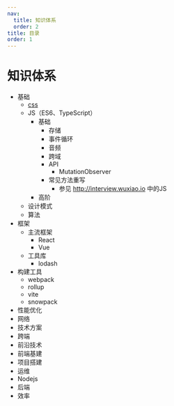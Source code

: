 ```yaml
---
nav:
  title: 知识体系
  order: 2
title: 目录
order: 1
---
```


# 知识体系

- 基础
  - [css](https://css.wuxiao.io)
  - JS（ES6、TypeScript）
    - 基础
      - 存储
      - 事件循环
      - 音频
      - 跨域
      - API
        - MutationObserver
      - 常见方法重写
        - 参见 http://interview.wuxiao.io 中的JS
    - 高阶
  - 设计模式
  - 算法
- 框架
  - 主流框架
    - React
    - Vue
  - 工具库
    - lodash
- 构建工具
  - webpack
  - rollup
  - vite
  - snowpack
- 性能优化
- 网络
- 技术方案
- 跨端
- 前沿技术
- 前端基建
- 项目搭建
- 运维
- Nodejs
- 后端
- 效率
